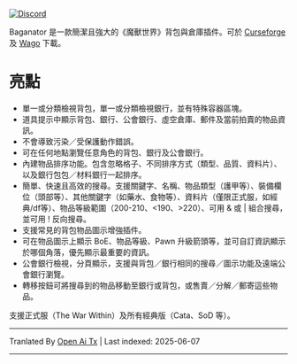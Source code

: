 [![Discord](https://shields.io/badge/discord-comment-lightblue?logo=discord&style=for-the-badge)](https://discord.gg/TtSN6DxSky)

Baganator 是一款簡潔且強大的《魔獸世界》背包與倉庫插件。可於 [Curseforge](https://www.curseforge.com/wow/addons/baganator) 及 [Wago](https://addons.wago.io/addons/baganator/) 下載。

# 亮點

*   單一或分類檢視背包，單一或分類檢視銀行，並有特殊容器區塊。
*   道具提示中顯示背包、銀行、公會銀行、虛空倉庫、郵件及當前拍賣的物品資訊。
*   不會導致污染／受保護動作錯誤。
*   可在任何地點瀏覽任意角色的背包、銀行及公會銀行。
*   內建物品排序功能。包含忽略格子、不同排序方式（類型、品質、資料片）、以及銀行包包／材料銀行一起排序。
*   簡單、快速且高效的搜尋。支援關鍵字、名稱、物品類型（護甲等）、裝備欄位（頭部等）、其他關鍵字（如藥水、食物等）、資料片（僅限正式服，如經典/df等）、物品等級範圍（200-210、<190、>220）、可用 & 或 | 組合搜尋，並可用 ! 反向搜尋。
*   支援常見的背包物品圖示增強插件。
*   可在物品圖示上顯示 BoE、物品等級、Pawn 升級箭頭等，並可自訂資訊顯示於哪個角落，優先顯示最重要的資訊。
*   公會銀行檢視，分頁顯示，支援與背包／銀行相同的搜尋／圖示功能及遠端公會銀行瀏覽。
*   轉移按鈕可將搜尋到的物品移動至銀行或背包，或售賣／分解／郵寄這些物品。

支援正式服（The War Within）及所有經典版（Cata、SoD 等）。

---

Tranlated By [Open Ai Tx](https://github.com/OpenAiTx/OpenAiTx) | Last indexed: 2025-06-07

---